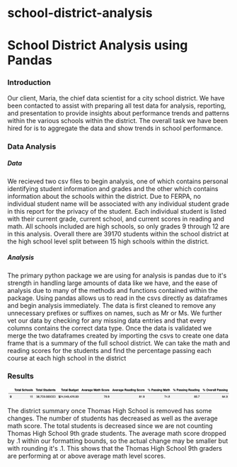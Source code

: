 # school-district-analysis


# School District Analysis using Pandas

### Introduction

Our client, Maria, the chief data scientist for a city school district. We have been contacted to assist with preparing all test data for analysis, reporting, and presentation to provide insights about performance trends and patterns within the various schools within the district.  The overall task we have been hired for is to aggregate the data and show trends in school performance.

### Data Analysis

##### Data

We recieved two csv files to begin analysis, one of which contains personal identifying student information and grades and the other which contains information about the schools within the district. Due to FERPA, no individual student name will be associated with any individual student grade in this report for the privacy of the student. Each individual student is listed with their current grade, current school, and current scores in reading and math. All schools included are high schools, so only grades 9 through 12 are in this analysis. Overall there are 39170 students within the school district at the high school level split between 15 high schools within the district.

##### Analysis

The primary python package we are using for analysis is pandas due to it's strength in handling large amounts of data like we have, and the ease of analysis due to many of the methods and functions contained within the package. Using pandas allows us to read in the csvs directly as dataframes and begin analysis immediately. The data is first cleaned to remove any unnecessary prefixes or suffixes on names, such as Mr or Ms. We further vet our data by checking for any missing data entries and that every columns contains the correct data type. Once the data is validated we merge the two dataframes created by importing the csvs to create one data frame that is a summary of the full school district. We can take the math and reading scores for the students and find the percentage passing each course at each high school in the district



### Results

![District Summary](https://github.com/roeggealissa/school-district-analysis/blob/d04819cc8ee614b34ef11fe05695b4915c03aaab/Screen%20Shot%202021-09-19%20at%202.09.32%20PM.png)

The district summary once Thomas High School is removed has some changes. The number of students has decreased as well as the average math score. The total students is decreased since we are not counting Thomas High School 9th grade students. The average math score dropped by .1 within our formatting bounds, so the actual change may be smaller but with rounding it's .1. This shows that the Thomas High School 9th graders are performing at or above average math level scores.
